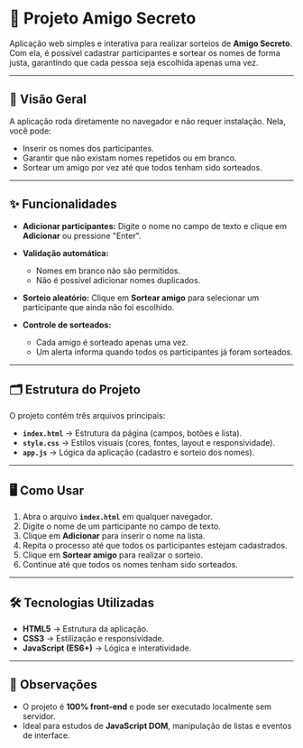 # 🎁 Projeto Amigo Secreto

Aplicação web simples e interativa para realizar sorteios de **Amigo Secreto**.
Com ela, é possível cadastrar participantes e sortear os nomes de forma justa, garantindo que cada pessoa seja escolhida apenas uma vez.

---

## 🚀 Visão Geral

A aplicação roda diretamente no navegador e não requer instalação.
Nela, você pode:

* Inserir os nomes dos participantes.
* Garantir que não existam nomes repetidos ou em branco.
* Sortear um amigo por vez até que todos tenham sido sorteados.

---

## ✨ Funcionalidades

* **Adicionar participantes:** Digite o nome no campo de texto e clique em **Adicionar** ou pressione "Enter".
* **Validação automática:**

  * Nomes em branco não são permitidos.
  * Não é possível adicionar nomes duplicados.
* **Sorteio aleatório:** Clique em **Sortear amigo** para selecionar um participante que ainda não foi escolhido.
* **Controle de sorteados:**

  * Cada amigo é sorteado apenas uma vez.
  * Um alerta informa quando todos os participantes já foram sorteados.

---

## 🗂 Estrutura do Projeto

O projeto contém três arquivos principais:

* **`index.html`** → Estrutura da página (campos, botões e lista).
* **`style.css`** → Estilos visuais (cores, fontes, layout e responsividade).
* **`app.js`** → Lógica da aplicação (cadastro e sorteio dos nomes).

---

## 🖥 Como Usar

1. Abra o arquivo **`index.html`** em qualquer navegador.
2. Digite o nome de um participante no campo de texto.
3. Clique em **Adicionar** para inserir o nome na lista.
4. Repita o processo até que todos os participantes estejam cadastrados.
5. Clique em **Sortear amigo** para realizar o sorteio.
6. Continue até que todos os nomes tenham sido sorteados.

---

## 🛠 Tecnologias Utilizadas

* **HTML5** → Estrutura da aplicação.
* **CSS3** → Estilização e responsividade.
* **JavaScript (ES6+)** → Lógica e interatividade.


---

## 📌 Observações

* O projeto é **100% front-end** e pode ser executado localmente sem servidor.
* Ideal para estudos de **JavaScript DOM**, manipulação de listas e eventos de interface.
